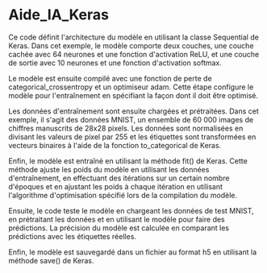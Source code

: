 # Aide_IA_Keras

Ce code définit l'architecture du modèle en utilisant la classe Sequential de Keras. Dans cet exemple, le modèle comporte deux couches, une couche cachée avec 64 neurones et une fonction d'activation ReLU, et une couche de sortie avec 10 neurones et une fonction d'activation softmax.

Le modèle est ensuite compilé avec une fonction de perte de categorical_crossentropy et un optimiseur adam. Cette étape configure le modèle pour l'entraînement en spécifiant la façon dont il doit être optimisé.

Les données d'entraînement sont ensuite chargées et prétraitées. Dans cet exemple, il s'agit des données MNIST, un ensemble de 60 000 images de chiffres manuscrits de 28x28 pixels. Les données sont normalisées en divisant les valeurs de pixel par 255 et les étiquettes sont transformées en vecteurs binaires à l'aide de la fonction to_categorical de Keras.

Enfin, le modèle est entraîné en utilisant la méthode fit() de Keras. Cette méthode ajuste les poids du modèle en utilisant les données d'entraînement, en effectuant des itérations sur un certain nombre d'époques et en ajustant les poids à chaque itération en utilisant l'algorithme d'optimisation spécifié lors de la compilation du modèle.

Ensuite, le code teste le modèle en chargeant les données de test MNIST, en prétraitant les données et en utilisant le modèle pour faire des prédictions. La précision du modèle est calculée en comparant les prédictions avec les étiquettes réelles.

Enfin, le modèle est sauvegardé dans un fichier au format h5 en utilisant la méthode save() de Keras.
